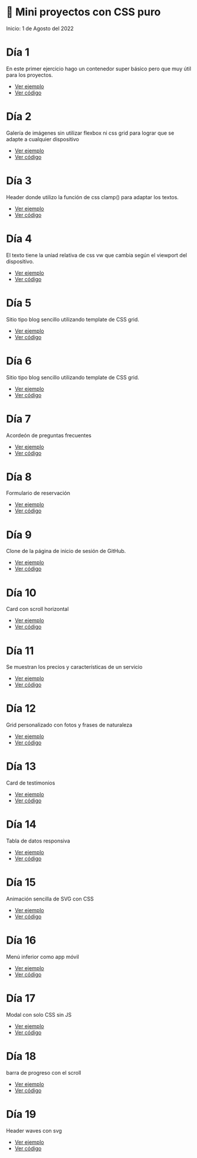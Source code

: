 # 📌 Mini proyectos con CSS puro
Inicio: 1 de Agosto del 2022

# Día 1
En este primer ejercicio hago un contenedor super básico pero que muy útil para los proyectos.

- [Ver ejemplo](https://30dcss.netlify.app/day/day01/)
- [Ver código](https://github.com/OmarCardoze/30-dias-de-CSS/tree/main/day/day01)


# Día 2
Galería de imágenes sin utilizar flexbox ni css grid para lograr que se adapte a cualquier dispositivo

- [Ver ejemplo](https://30dcss.netlify.app/day/day02/)
- [Ver código](https://github.com/OmarCardoze/30-dias-de-CSS/tree/main/day/day02)

# Día 3
Header donde utilizo la función de css clamp() para adaptar los textos.

- [Ver ejemplo](https://30dcss.netlify.app/day/day03/)
- [Ver código](https://github.com/OmarCardoze/30-dias-de-CSS/tree/main/day/day03)

# Día 4
El texto tiene la uniad relativa de css vw que cambia según el viewport del dispositivo.

- [Ver ejemplo](https://30dcss.netlify.app/day/day04/)
- [Ver código](https://github.com/OmarCardoze/30-dias-de-CSS/tree/main/day/day04)

# Día 5
Sitio tipo blog sencillo utilizando template de CSS grid.

- [Ver ejemplo](https://30dcss.netlify.app/day/day05/)
- [Ver código](https://github.com/OmarCardoze/30-dias-de-CSS/tree/main/day/day05)

# Día 6
Sitio tipo blog sencillo utilizando template de CSS grid.

- [Ver ejemplo](https://30dcss.netlify.app/day/day06/)
- [Ver código](https://github.com/OmarCardoze/30-dias-de-CSS/tree/main/day/day06)

# Día 7
Acordeón de preguntas frecuentes

- [Ver ejemplo](https://30dcss.netlify.app/day/day07/)
- [Ver código](https://github.com/OmarCardoze/30-dias-de-CSS/tree/main/day/day07)

# Día 8
Formulario de reservación

- [Ver ejemplo](https://30dcss.netlify.app/day/day08/)
- [Ver código](https://github.com/OmarCardoze/30-dias-de-CSS/tree/main/day/day08)

# Día 9
Clone de la página de inicio de sesión de GitHub.

- [Ver ejemplo](https://30dcss.netlify.app/day/day09/)
- [Ver código](https://github.com/OmarCardoze/30-dias-de-CSS/tree/main/day/day09)

# Día 10
Card con scroll horizontal

- [Ver ejemplo](https://30dcss.netlify.app/day/day10/)
- [Ver código](https://github.com/OmarCardoze/30-dias-de-CSS/tree/main/day/day10)

# Día 11
Se muestran los precios y características de un servicio

- [Ver ejemplo](https://30dcss.netlify.app/day/day11/)
- [Ver código](https://github.com/OmarCardoze/30-dias-de-CSS/tree/main/day/day11)

# Día 12
Grid personalizado con fotos y frases de naturaleza

- [Ver ejemplo](https://30dcss.netlify.app/day/day12/)
- [Ver código](https://github.com/OmarCardoze/30-dias-de-CSS/tree/main/day/day12)


# Día 13
Card de testimonios

- [Ver ejemplo](https://30dcss.netlify.app/day/day13/)
- [Ver código](https://github.com/OmarCardoze/30-dias-de-CSS/tree/main/day/day13)

# Día 14
Tabla de datos responsiva

- [Ver ejemplo](https://30dcss.netlify.app/day/day14/)
- [Ver código](https://github.com/OmarCardoze/30-dias-de-CSS/tree/main/day/day14)

# Día 15
Animación sencilla de SVG con CSS

- [Ver ejemplo](https://30dcss.netlify.app/day/day15/)
- [Ver código](https://github.com/OmarCardoze/30-dias-de-CSS/tree/main/day/day15)

# Día 16
Menú inferior como app móvil

- [Ver ejemplo](https://30dcss.netlify.app/day/day16/)
- [Ver código](https://github.com/OmarCardoze/30-dias-de-CSS/tree/main/day/day16)

# Día 17
Modal con solo CSS sin JS

- [Ver ejemplo](https://30dcss.netlify.app/day/day17/)
- [Ver código](https://github.com/OmarCardoze/30-dias-de-CSS/tree/main/day/day17)

# Día 18
barra de progreso con el scroll

- [Ver ejemplo](https://30dcss.netlify.app/day/day18/)
- [Ver código](https://github.com/OmarCardoze/30-dias-de-CSS/tree/main/day/day18)

# Día 19
Header waves con svg

- [Ver ejemplo](https://30dcss.netlify.app/day/day19/)
- [Ver código](https://github.com/OmarCardoze/30-dias-de-CSS/tree/main/day/day19)

